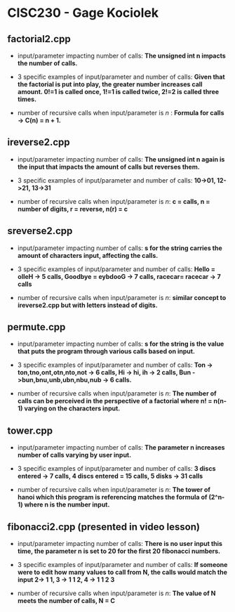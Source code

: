 # CISC230 - Gage Kociolek

## factorial2.cpp

-  input/parameter impacting number of calls: **The unsigned int n impacts the number of calls.** 

- 3 specific examples of input/parameter and number of calls: **Given that the factorial is put into play, the greater number increases call amount. 0!=1 is called once, 1!=1 is called twice, 2!=2 is called three times.**

- number of recursive calls when input/parameter is *n* : **Formula for calls -> C(n) = n + 1.**

## ireverse2.cpp

- input/parameter impacting number of calls: **The unsigned int n again is the input that impacts the amount of calls but reverses them.**

- 3 specific examples of input/parameter and number of calls: **10->01, 12->21, 13->31**

- number of recursive calls when input/parameter is *n*: **c = calls, n = number of digits, r = reverse, n(r) = c**

## sreverse2.cpp

- input/parameter impacting number of calls: **s for the string carries the amount of characters input, affecting the calls.**

- 3 specific examples of input/parameter and number of calls: **Hello = olleH -> 5 calls, Goodbye = eybdooG -> 7 calls, racecar= racecar -> 7 calls**

- number of recursive calls when input/parameter is *n*: **similar concept to ireverse2.cpp but with letters instead of digits.**

## permute.cpp

- input/parameter impacting number of calls: **s for the string is the value that puts the program through various calls based on input.**

- 3 specific examples of input/parameter and number of calls: **Ton -> ton,tno,ont,otn,nto,not -> 6 calls, Hi -> hi, ih -> 2 calls, Bun ->bun,bnu,unb,ubn,nbu,nub -> 6 calls.**

- number of recursive calls when input/parameter is *n*: **The number of calls can be perceived in the perspective of a factorial where n! = n(n-1) varying on the characters input.**

## tower.cpp

- input/parameter impacting number of calls: **The parameter n increases number of calls varying by user input.**

- 3 specific examples of input/parameter and number of calls: **3 discs entered -> 7 calls, 4 discs entered = 15 calls, 5 disks -> 31 calls**

- number of recursive calls when input/parameter is *n*: **The tower of hanoi which this program is referencing matches the formula of (2^n-1) where n is the number input.**

## fibonacci2.cpp (presented in video lesson)

- input/parameter impacting number of calls: **There is no user input this time, the parameter n is set to 20 for the first 20 fibonacci numbers.**

- 3 specific examples of input/parameter and number of calls: **If someone were to edit how many values to call from N, the calls would match the input 2-> 1 1, 3 -> 1 1 2, 4 -> 1 1 2 3**

- number of recursive calls when input/parameter is *n*: **The value of N meets the number of calls, N = C**